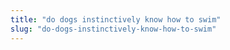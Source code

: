 ```yaml
---
title: "do dogs instinctively know how to swim"
slug: "do-dogs-instinctively-know-how-to-swim"
---
```


